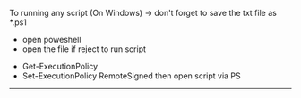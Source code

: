 To running any script (On Windows) ->
don't forget to save the txt file as *.ps1 
- open poweshell 
- open the file 
if reject to run script 
* Get-ExecutionPolicy
* Set-ExecutionPolicy RemoteSigned
then open script via PS
_______________________________________

